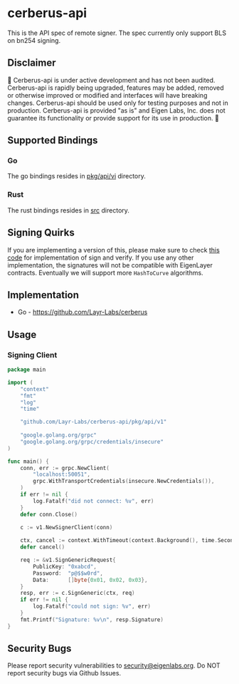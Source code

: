 # cerberus-api
This is the API spec of remote signer. 
The spec currently only support BLS on bn254 signing. 

## Disclaimer
🚧 Cerberus-api is under active development and has not been audited.
Cerberus-api is rapidly being upgraded, features may be added, removed or otherwise improved or modified and interfaces will have breaking changes.
Cerberus-api should be used only for testing purposes and not in production. Cerberus-api is provided "as is" and Eigen Labs, Inc. does not guarantee its functionality or provide support for its use in production. 🚧

## Supported Bindings
### Go
The go bindings resides in [pkg/api/vi](pkg/api/v1) directory.

### Rust
The rust bindings resides in [src](src) directory.

## Signing Quirks
If you are implementing a version of this, please make sure to check [this code](https://github.com/Layr-Labs/cerberus/blob/6ce641c6323c412b2b9383169ee70fef22c13c60/internal/crypto/utils.go#L30-L36) 
for implementation of sign and verify. If you use any other implementation, the signatures will not be compatible with EigenLayer contracts.
Eventually we will support more `HashToCurve` algorithms.

## Implementation
* Go - https://github.com/Layr-Labs/cerberus
  
## Usage
### Signing Client
```go
package main

import (
    "context"
    "fmt"
    "log"
    "time"

    "github.com/Layr-Labs/cerberus-api/pkg/api/v1"
	
    "google.golang.org/grpc"
	"google.golang.org/grpc/credentials/insecure"
)

func main() {
	conn, err := grpc.NewClient(
		"localhost:50051", 
		grpc.WithTransportCredentials(insecure.NewCredentials()),
	)
    if err != nil {
        log.Fatalf("did not connect: %v", err)
    }
    defer conn.Close()
	
    c := v1.NewSignerClient(conn)

    ctx, cancel := context.WithTimeout(context.Background(), time.Second)
    defer cancel()

    req := &v1.SignGenericRequest{
		PublicKey: "0xabcd",
		Password:  "p@$$w0rd",
		Data:      []byte{0x01, 0x02, 0x03},
    }
    resp, err := c.SignGeneric(ctx, req)
    if err != nil {
        log.Fatalf("could not sign: %v", err)
    }
    fmt.Printf("Signature: %v\n", resp.Signature)
}
```

## Security Bugs
Please report security vulnerabilities to security@eigenlabs.org. Do NOT report security bugs via Github Issues.